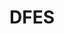 ---
schema: default
title: DFES
description: Department of Fire and Emergency Services
logo: >-
  https://s3-ap-southeast-2.amazonaws.com/volunteercommonsyd/Images/Organisation/logo-167.220x220-72.png
---